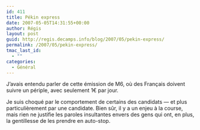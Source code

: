 ```yaml
---
id: 411
title: Pékin express
date: 2007-05-05T14:31:55+00:00
author: Régis
layout: post
guid: http://regis.decamps.info/blog/2007/05/pekin-express/
permalink: /2007/05/pekin-express/
tmac_last_id:
  - ""
categories:
  - Général
---
```

J&rsquo;avais entendu parler de cette émission de M6, où des Français doivent suivre un périple, avec seulement 1€ par jour.

Je suis choqué par le comportement de certains des candidats &#8212; et plus particulièrement par une candidate. Bien sûr, il y a un enjeu à la course, mais rien ne justifie les paroles insultantes envers des gens qui ont, en plus, la gentillesse de les prendre en auto-stop.